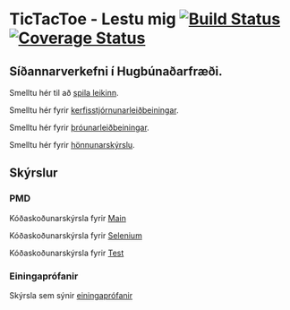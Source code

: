 # TicTacToe - Lestu mig [![Build Status](https://travis-ci.org/NerdirMedSkapgerdir/TicTacToe.svg?branch=master)](https://travis-ci.org/NerdirMedSkapgerdir/TicTacToe)  [![Coverage Status](https://coveralls.io/repos/NerdirMedSkapgerdir/TicTacToe/badge.png?branch=master)](https://coveralls.io/r/NerdirMedSkapgerdir/TicTacToe?branch=master) 

## Síðannarverkefni í Hugbúnaðarfræði.

Smelltu hér til að [spila leikinn](http://nerdir.herokuapp.com/).

Smelltu hér fyrir [kerfisstjórnunarleiðbeiningar](documents/admin_manual.md).

Smelltu hér fyrir [þróunarleiðbeiningar](documents/dev_manual.md).

Smelltu hér fyrir [hönnunarskýrslu](documents/design_report.md).

## Skýrslur

### PMD

Kóðaskoðunarskýrsla fyrir [Main](http://46.149.27.250/pmd/main.html)

Kóðaskoðunarskýrsla fyrir [Selenium](http://46.149.27.250/pmd/selenium.html)

Kóðaskoðunarskýrsla fyrir [Test](http://46.149.27.250/pmd/test.html)

### Einingaprófanir

Skýrsla sem sýnir [einingaprófanir](http://46.149.27.250/tests/index.html)
